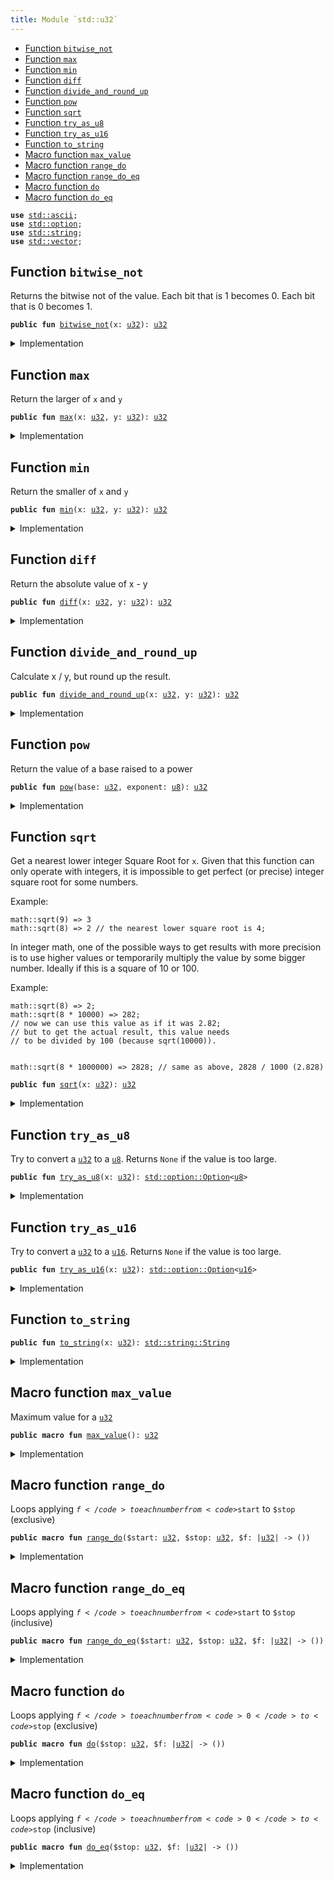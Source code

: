 ```yaml
---
title: Module `std::u32`
---
```




-  [Function `bitwise_not`](#std_u32_bitwise_not)
-  [Function `max`](#std_u32_max)
-  [Function `min`](#std_u32_min)
-  [Function `diff`](#std_u32_diff)
-  [Function `divide_and_round_up`](#std_u32_divide_and_round_up)
-  [Function `pow`](#std_u32_pow)
-  [Function `sqrt`](#std_u32_sqrt)
-  [Function `try_as_u8`](#std_u32_try_as_u8)
-  [Function `try_as_u16`](#std_u32_try_as_u16)
-  [Function `to_string`](#std_u32_to_string)
-  [Macro function `max_value`](#std_u32_max_value)
-  [Macro function `range_do`](#std_u32_range_do)
-  [Macro function `range_do_eq`](#std_u32_range_do_eq)
-  [Macro function `do`](#std_u32_do)
-  [Macro function `do_eq`](#std_u32_do_eq)


<pre><code><b>use</b> <a href="../std/ascii.md#std_ascii">std::ascii</a>;
<b>use</b> <a href="../std/option.md#std_option">std::option</a>;
<b>use</b> <a href="../std/string.md#std_string">std::string</a>;
<b>use</b> <a href="../std/vector.md#std_vector">std::vector</a>;
</code></pre>



<a name="std_u32_bitwise_not"></a>

## Function `bitwise_not`

Returns the bitwise not of the value.
Each bit that is 1 becomes 0. Each bit that is 0 becomes 1.


<pre><code><b>public</b> <b>fun</b> <a href="../std/u32.md#std_u32_bitwise_not">bitwise_not</a>(x: <a href="../std/u32.md#std_u32">u32</a>): <a href="../std/u32.md#std_u32">u32</a>
</code></pre>



<details>
<summary>Implementation</summary>


<pre><code><b>public</b> <b>fun</b> <a href="../std/u32.md#std_u32_bitwise_not">bitwise_not</a>(x: <a href="../std/u32.md#std_u32">u32</a>): <a href="../std/u32.md#std_u32">u32</a> {
    x ^ <a href="../std/u32.md#std_u32_max_value">max_value</a>!()
}
</code></pre>



</details>

<a name="std_u32_max"></a>

## Function `max`

Return the larger of <code>x</code> and <code>y</code>


<pre><code><b>public</b> <b>fun</b> <a href="../std/u32.md#std_u32_max">max</a>(x: <a href="../std/u32.md#std_u32">u32</a>, y: <a href="../std/u32.md#std_u32">u32</a>): <a href="../std/u32.md#std_u32">u32</a>
</code></pre>



<details>
<summary>Implementation</summary>


<pre><code><b>public</b> <b>fun</b> <a href="../std/u32.md#std_u32_max">max</a>(x: <a href="../std/u32.md#std_u32">u32</a>, y: <a href="../std/u32.md#std_u32">u32</a>): <a href="../std/u32.md#std_u32">u32</a> {
    <a href="../std/macros.md#std_macros_num_max">std::macros::num_max</a>!(x, y)
}
</code></pre>



</details>

<a name="std_u32_min"></a>

## Function `min`

Return the smaller of <code>x</code> and <code>y</code>


<pre><code><b>public</b> <b>fun</b> <a href="../std/u32.md#std_u32_min">min</a>(x: <a href="../std/u32.md#std_u32">u32</a>, y: <a href="../std/u32.md#std_u32">u32</a>): <a href="../std/u32.md#std_u32">u32</a>
</code></pre>



<details>
<summary>Implementation</summary>


<pre><code><b>public</b> <b>fun</b> <a href="../std/u32.md#std_u32_min">min</a>(x: <a href="../std/u32.md#std_u32">u32</a>, y: <a href="../std/u32.md#std_u32">u32</a>): <a href="../std/u32.md#std_u32">u32</a> {
    <a href="../std/macros.md#std_macros_num_min">std::macros::num_min</a>!(x, y)
}
</code></pre>



</details>

<a name="std_u32_diff"></a>

## Function `diff`

Return the absolute value of x - y


<pre><code><b>public</b> <b>fun</b> <a href="../std/u32.md#std_u32_diff">diff</a>(x: <a href="../std/u32.md#std_u32">u32</a>, y: <a href="../std/u32.md#std_u32">u32</a>): <a href="../std/u32.md#std_u32">u32</a>
</code></pre>



<details>
<summary>Implementation</summary>


<pre><code><b>public</b> <b>fun</b> <a href="../std/u32.md#std_u32_diff">diff</a>(x: <a href="../std/u32.md#std_u32">u32</a>, y: <a href="../std/u32.md#std_u32">u32</a>): <a href="../std/u32.md#std_u32">u32</a> {
    <a href="../std/macros.md#std_macros_num_diff">std::macros::num_diff</a>!(x, y)
}
</code></pre>



</details>

<a name="std_u32_divide_and_round_up"></a>

## Function `divide_and_round_up`

Calculate x / y, but round up the result.


<pre><code><b>public</b> <b>fun</b> <a href="../std/u32.md#std_u32_divide_and_round_up">divide_and_round_up</a>(x: <a href="../std/u32.md#std_u32">u32</a>, y: <a href="../std/u32.md#std_u32">u32</a>): <a href="../std/u32.md#std_u32">u32</a>
</code></pre>



<details>
<summary>Implementation</summary>


<pre><code><b>public</b> <b>fun</b> <a href="../std/u32.md#std_u32_divide_and_round_up">divide_and_round_up</a>(x: <a href="../std/u32.md#std_u32">u32</a>, y: <a href="../std/u32.md#std_u32">u32</a>): <a href="../std/u32.md#std_u32">u32</a> {
    <a href="../std/macros.md#std_macros_num_divide_and_round_up">std::macros::num_divide_and_round_up</a>!(x, y)
}
</code></pre>



</details>

<a name="std_u32_pow"></a>

## Function `pow`

Return the value of a base raised to a power


<pre><code><b>public</b> <b>fun</b> <a href="../std/u32.md#std_u32_pow">pow</a>(base: <a href="../std/u32.md#std_u32">u32</a>, exponent: <a href="../std/u8.md#std_u8">u8</a>): <a href="../std/u32.md#std_u32">u32</a>
</code></pre>



<details>
<summary>Implementation</summary>


<pre><code><b>public</b> <b>fun</b> <a href="../std/u32.md#std_u32_pow">pow</a>(base: <a href="../std/u32.md#std_u32">u32</a>, exponent: <a href="../std/u8.md#std_u8">u8</a>): <a href="../std/u32.md#std_u32">u32</a> {
    <a href="../std/macros.md#std_macros_num_pow">std::macros::num_pow</a>!(base, exponent)
}
</code></pre>



</details>

<a name="std_u32_sqrt"></a>

## Function `sqrt`

Get a nearest lower integer Square Root for <code>x</code>. Given that this
function can only operate with integers, it is impossible
to get perfect (or precise) integer square root for some numbers.

Example:
```
math::sqrt(9) => 3
math::sqrt(8) => 2 // the nearest lower square root is 4;
```

In integer math, one of the possible ways to get results with more
precision is to use higher values or temporarily multiply the
value by some bigger number. Ideally if this is a square of 10 or 100.

Example:
```
math::sqrt(8) => 2;
math::sqrt(8 * 10000) => 282;
// now we can use this value as if it was 2.82;
// but to get the actual result, this value needs
// to be divided by 100 (because sqrt(10000)).


math::sqrt(8 * 1000000) => 2828; // same as above, 2828 / 1000 (2.828)
```


<pre><code><b>public</b> <b>fun</b> <a href="../std/u32.md#std_u32_sqrt">sqrt</a>(x: <a href="../std/u32.md#std_u32">u32</a>): <a href="../std/u32.md#std_u32">u32</a>
</code></pre>



<details>
<summary>Implementation</summary>


<pre><code><b>public</b> <b>fun</b> <a href="../std/u32.md#std_u32_sqrt">sqrt</a>(x: <a href="../std/u32.md#std_u32">u32</a>): <a href="../std/u32.md#std_u32">u32</a> {
    <a href="../std/macros.md#std_macros_num_sqrt">std::macros::num_sqrt</a>!&lt;<a href="../std/u32.md#std_u32">u32</a>, <a href="../std/u64.md#std_u64">u64</a>&gt;(x, 32)
}
</code></pre>



</details>

<a name="std_u32_try_as_u8"></a>

## Function `try_as_u8`

Try to convert a <code><a href="../std/u32.md#std_u32">u32</a></code> to a <code><a href="../std/u8.md#std_u8">u8</a></code>. Returns <code>None</code> if the value is too large.


<pre><code><b>public</b> <b>fun</b> <a href="../std/u32.md#std_u32_try_as_u8">try_as_u8</a>(x: <a href="../std/u32.md#std_u32">u32</a>): <a href="../std/option.md#std_option_Option">std::option::Option</a>&lt;<a href="../std/u8.md#std_u8">u8</a>&gt;
</code></pre>



<details>
<summary>Implementation</summary>


<pre><code><b>public</b> <b>fun</b> <a href="../std/u32.md#std_u32_try_as_u8">try_as_u8</a>(x: <a href="../std/u32.md#std_u32">u32</a>): Option&lt;<a href="../std/u8.md#std_u8">u8</a>&gt; {
    <a href="../std/macros.md#std_macros_try_as_u8">std::macros::try_as_u8</a>!(x)
}
</code></pre>



</details>

<a name="std_u32_try_as_u16"></a>

## Function `try_as_u16`

Try to convert a <code><a href="../std/u32.md#std_u32">u32</a></code> to a <code><a href="../std/u16.md#std_u16">u16</a></code>. Returns <code>None</code> if the value is too large.


<pre><code><b>public</b> <b>fun</b> <a href="../std/u32.md#std_u32_try_as_u16">try_as_u16</a>(x: <a href="../std/u32.md#std_u32">u32</a>): <a href="../std/option.md#std_option_Option">std::option::Option</a>&lt;<a href="../std/u16.md#std_u16">u16</a>&gt;
</code></pre>



<details>
<summary>Implementation</summary>


<pre><code><b>public</b> <b>fun</b> <a href="../std/u32.md#std_u32_try_as_u16">try_as_u16</a>(x: <a href="../std/u32.md#std_u32">u32</a>): Option&lt;<a href="../std/u16.md#std_u16">u16</a>&gt; {
    <a href="../std/macros.md#std_macros_try_as_u16">std::macros::try_as_u16</a>!(x)
}
</code></pre>



</details>

<a name="std_u32_to_string"></a>

## Function `to_string`



<pre><code><b>public</b> <b>fun</b> <a href="../std/u32.md#std_u32_to_string">to_string</a>(x: <a href="../std/u32.md#std_u32">u32</a>): <a href="../std/string.md#std_string_String">std::string::String</a>
</code></pre>



<details>
<summary>Implementation</summary>


<pre><code><b>public</b> <b>fun</b> <a href="../std/u32.md#std_u32_to_string">to_string</a>(x: <a href="../std/u32.md#std_u32">u32</a>): String {
    <a href="../std/macros.md#std_macros_num_to_string">std::macros::num_to_string</a>!(x)
}
</code></pre>



</details>

<a name="std_u32_max_value"></a>

## Macro function `max_value`

Maximum value for a <code><a href="../std/u32.md#std_u32">u32</a></code>


<pre><code><b>public</b> <b>macro</b> <b>fun</b> <a href="../std/u32.md#std_u32_max_value">max_value</a>(): <a href="../std/u32.md#std_u32">u32</a>
</code></pre>



<details>
<summary>Implementation</summary>


<pre><code><b>public</b> <b>macro</b> <b>fun</b> <a href="../std/u32.md#std_u32_max_value">max_value</a>(): <a href="../std/u32.md#std_u32">u32</a> {
    0xFFFF_FFFF
}
</code></pre>



</details>

<a name="std_u32_range_do"></a>

## Macro function `range_do`

Loops applying <code>$f</code> to each number from <code>$start</code> to <code>$stop</code> (exclusive)


<pre><code><b>public</b> <b>macro</b> <b>fun</b> <a href="../std/u32.md#std_u32_range_do">range_do</a>($start: <a href="../std/u32.md#std_u32">u32</a>, $stop: <a href="../std/u32.md#std_u32">u32</a>, $f: |<a href="../std/u32.md#std_u32">u32</a>| -&gt; ())
</code></pre>



<details>
<summary>Implementation</summary>


<pre><code><b>public</b> <b>macro</b> <b>fun</b> <a href="../std/u32.md#std_u32_range_do">range_do</a>($start: <a href="../std/u32.md#std_u32">u32</a>, $stop: <a href="../std/u32.md#std_u32">u32</a>, $f: |<a href="../std/u32.md#std_u32">u32</a>|) {
    <a href="../std/macros.md#std_macros_range_do">std::macros::range_do</a>!($start, $stop, $f)
}
</code></pre>



</details>

<a name="std_u32_range_do_eq"></a>

## Macro function `range_do_eq`

Loops applying <code>$f</code> to each number from <code>$start</code> to <code>$stop</code> (inclusive)


<pre><code><b>public</b> <b>macro</b> <b>fun</b> <a href="../std/u32.md#std_u32_range_do_eq">range_do_eq</a>($start: <a href="../std/u32.md#std_u32">u32</a>, $stop: <a href="../std/u32.md#std_u32">u32</a>, $f: |<a href="../std/u32.md#std_u32">u32</a>| -&gt; ())
</code></pre>



<details>
<summary>Implementation</summary>


<pre><code><b>public</b> <b>macro</b> <b>fun</b> <a href="../std/u32.md#std_u32_range_do_eq">range_do_eq</a>($start: <a href="../std/u32.md#std_u32">u32</a>, $stop: <a href="../std/u32.md#std_u32">u32</a>, $f: |<a href="../std/u32.md#std_u32">u32</a>|) {
    <a href="../std/macros.md#std_macros_range_do_eq">std::macros::range_do_eq</a>!($start, $stop, $f)
}
</code></pre>



</details>

<a name="std_u32_do"></a>

## Macro function `do`

Loops applying <code>$f</code> to each number from <code>0</code> to <code>$stop</code> (exclusive)


<pre><code><b>public</b> <b>macro</b> <b>fun</b> <a href="../std/u32.md#std_u32_do">do</a>($stop: <a href="../std/u32.md#std_u32">u32</a>, $f: |<a href="../std/u32.md#std_u32">u32</a>| -&gt; ())
</code></pre>



<details>
<summary>Implementation</summary>


<pre><code><b>public</b> <b>macro</b> <b>fun</b> <a href="../std/u32.md#std_u32_do">do</a>($stop: <a href="../std/u32.md#std_u32">u32</a>, $f: |<a href="../std/u32.md#std_u32">u32</a>|) {
    <a href="../std/macros.md#std_macros_do">std::macros::do</a>!($stop, $f)
}
</code></pre>



</details>

<a name="std_u32_do_eq"></a>

## Macro function `do_eq`

Loops applying <code>$f</code> to each number from <code>0</code> to <code>$stop</code> (inclusive)


<pre><code><b>public</b> <b>macro</b> <b>fun</b> <a href="../std/u32.md#std_u32_do_eq">do_eq</a>($stop: <a href="../std/u32.md#std_u32">u32</a>, $f: |<a href="../std/u32.md#std_u32">u32</a>| -&gt; ())
</code></pre>



<details>
<summary>Implementation</summary>


<pre><code><b>public</b> <b>macro</b> <b>fun</b> <a href="../std/u32.md#std_u32_do_eq">do_eq</a>($stop: <a href="../std/u32.md#std_u32">u32</a>, $f: |<a href="../std/u32.md#std_u32">u32</a>|) {
    <a href="../std/macros.md#std_macros_do_eq">std::macros::do_eq</a>!($stop, $f)
}
</code></pre>



</details>
